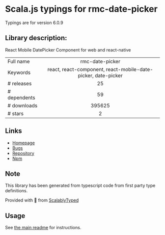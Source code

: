 
# Scala.js typings for rmc-date-picker

Typings are for version 6.0.9

## Library description:
React Mobile DatePicker Component for web and react-native

|                    |                 |
| ------------------ | :-------------: |
| Full name          | rmc-date-picker |
| Keywords           | react, react-component, react-mobile-date-picker, date-picker |
| # releases         | 25 |
| # dependents       | 59 |
| # downloads        | 395625 |
| # stars            | 2 |

## Links
- [Homepage](https://github.com/react-component/m-date-picker)
- [Bugs](https://github.com/react-component/m-date-picker/issues)
- [Repository](https://github.com/react-component/m-date-picker)
- [Npm](https://www.npmjs.com/package/rmc-date-picker)
    


## Note
This library has been generated from typescript code from first party type definitions.

Provided with :purple_heart: from [ScalablyTyped](https://github.com/oyvindberg/ScalablyTyped)

## Usage
See [the main readme](../../readme.md) for instructions.


